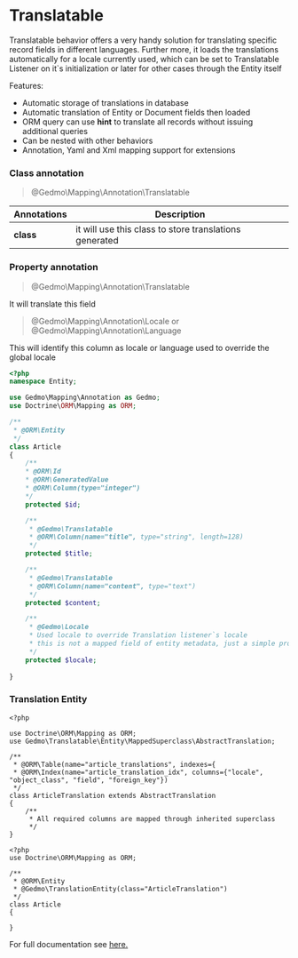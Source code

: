 # Translatable

Translatable behavior offers a very handy solution for translating specific record fields in different languages. Further more, it loads the translations automatically for a locale currently used, which can be set to Translatable Listener on it`s initialization or later for other cases through the Entity itself

Features:

- Automatic storage of translations in database
- Automatic translation of Entity or Document fields then loaded
- ORM query can use **hint** to translate all records without issuing additional queries
- Can be nested with other behaviors
- Annotation, Yaml and Xml mapping support for extensions

### Class annotation

> @Gedmo\Mapping\Annotation\Translatable

| Annotations | Description |
|--|--|
| **class** | it will use this class to store translations generated |

### Property annotation

> @Gedmo\Mapping\Annotation\Translatable

It will translate this field

> @Gedmo\Mapping\Annotation\Locale or @Gedmo\Mapping\Annotation\Language

This will identify this column as locale or language used to override the global locale

```php
<?php
namespace Entity;

use Gedmo\Mapping\Annotation as Gedmo;
use Doctrine\ORM\Mapping as ORM;

/**
 * @ORM\Entity
 */
class Article
{
    /** 
    * @ORM\Id 
    * @ORM\GeneratedValue
    * @ORM\Column(type="integer")
    */
    protected $id;

    /**
     * @Gedmo\Translatable
     * @ORM\Column(name="title", type="string", length=128)
     */
    protected $title;

    /**
     * @Gedmo\Translatable
     * @ORM\Column(name="content", type="text")
     */
    protected $content;

    /**
     * @Gedmo\Locale
     * Used locale to override Translation listener`s locale
     * this is not a mapped field of entity metadata, just a simple property
     */
    protected $locale;
    
}
```

### Translation Entity

```
<?php

use Doctrine\ORM\Mapping as ORM;
use Gedmo\Translatable\Entity\MappedSuperclass\AbstractTranslation;

/**
 * @ORM\Table(name="article_translations", indexes={
 * @ORM\Index(name="article_translation_idx", columns={"locale", "object_class", "field", "foreign_key"})
 */
class ArticleTranslation extends AbstractTranslation
{
    /**
     * All required columns are mapped through inherited superclass
     */
}

```

```
<?php
use Doctrine\ORM\Mapping as ORM;

/**
 * @ORM\Entity
 * @Gedmo\TranslationEntity(class="ArticleTranslation")
 */
class Article
{
    
}
```

For full documentation see [here.](https://github.com/Atlantic18/DoctrineExtensions/blob/master/doc/translatable.md)
